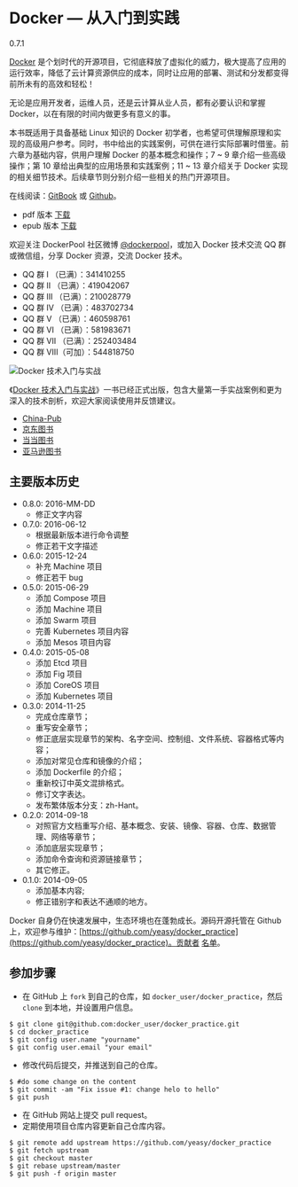 # Docker — 从入门到实践
0.7.1

[Docker](http://www.docker.com) 是个划时代的开源项目，它彻底释放了虚拟化的威力，极大提高了应用的运行效率，降低了云计算资源供应的成本，同时让应用的部署、测试和分发都变得前所未有的高效和轻松！

无论是应用开发者，运维人员，还是云计算从业人员，都有必要认识和掌握 Docker，以在有限的时间内做更多有意义的事。

本书既适用于具备基础 Linux 知识的 Docker 初学者，也希望可供理解原理和实现的高级用户参考。同时，书中给出的实践案例，可供在进行实际部署时借鉴。前六章为基础内容，供用户理解 Docker 的基本概念和操作；7 ~ 9 章介绍一些高级操作；第 10 章给出典型的应用场景和实践案例；11 ~ 13 章介绍关于 Docker 实现的相关细节技术。后续章节则分别介绍一些相关的热门开源项目。

在线阅读：[GitBook](https://www.gitbook.io/book/yeasy/docker_practice) 或 [Github](https://github.com/yeasy/docker_practice/blob/master/SUMMARY.md)。

* pdf 版本 [下载](https://www.gitbook.com/download/pdf/book/yeasy/docker_practice)
* epub 版本 [下载](https://www.gitbook.com/download/epub/book/yeasy/docker_practice)

欢迎关注 DockerPool 社区微博 [@dockerpool](http://weibo.com/u/5345404432)，或加入 Docker 技术交流 QQ 群或微信组，分享 Docker 资源，交流 Docker 技术。

* QQ 群 I   （已满）：341410255
* QQ 群 II  （已满）：419042067
* QQ 群 III （已满）：210028779
* QQ 群 IV  （已满）：483702734
* QQ 群 V   （已满）：460598761
* QQ 群 VI  （已满）：581983671
* QQ 群 VII （已满）：252403484
* QQ 群 VIII（可加）：544818750

![Docker 技术入门与实战](docker_primer.png)

《[Docker 技术入门与实战](http://item.jd.com/11598400.html)》一书已经正式出版，包含大量第一手实战案例和更为深入的技术剖析，欢迎大家阅读使用并反馈建议。

* [China-Pub](http://product.china-pub.com/3770833)
* [京东图书](http://item.jd.com/11598400.html)
* [当当图书](http://product.dangdang.com/23620853.html)
* [亚马逊图书](http://www.amazon.cn/%E5%9B%BE%E4%B9%A6/dp/B00R5MYI7C/ref=lh_ni_t?ie=UTF8&psc=1&smid=A1AJ19PSB66TGU)

## 主要版本历史
* 0.8.0: 2016-MM-DD
    * 修正文字内容
* 0.7.0: 2016-06-12
    * 根据最新版本进行命令调整
    * 修正若干文字描述
* 0.6.0: 2015-12-24
    * 补充 Machine 项目
    * 修正若干 bug
* 0.5.0: 2015-06-29
    * 添加 Compose 项目
    * 添加 Machine 项目
    * 添加 Swarm 项目
    * 完善 Kubernetes 项目内容
    * 添加 Mesos 项目内容
* 0.4.0: 2015-05-08
    * 添加 Etcd 项目
    * 添加 Fig 项目
    * 添加 CoreOS 项目
    * 添加 Kubernetes 项目
* 0.3.0: 2014-11-25
    * 完成仓库章节；
    * 重写安全章节；
    * 修正底层实现章节的架构、名字空间、控制组、文件系统、容器格式等内容；
    * 添加对常见仓库和镜像的介绍；
    * 添加 Dockerfile 的介绍；
    * 重新校订中英文混排格式。
    * 修订文字表达。
    * 发布繁体版本分支：zh-Hant。
* 0.2.0: 2014-09-18
    * 对照官方文档重写介绍、基本概念、安装、镜像、容器、仓库、数据管理、网络等章节；
    * 添加底层实现章节；
    * 添加命令查询和资源链接章节；
    * 其它修正。
* 0.1.0: 2014-09-05
    * 添加基本内容;
    * 修正错别字和表达不通顺的地方。


Docker 自身仍在快速发展中，生态环境也在蓬勃成长。源码开源托管在 Github 上，欢迎参与维护：[https://github.com/yeasy/docker_practice](https://github.com/yeasy/docker_practice)。贡献者 [名单](https://github.com/yeasy/docker_practice/graphs/contributors)。

## 参加步骤
* 在 GitHub 上 `fork` 到自己的仓库，如 `docker_user/docker_practice`，然后 `clone` 到本地，并设置用户信息。
```
$ git clone git@github.com:docker_user/docker_practice.git
$ cd docker_practice
$ git config user.name "yourname"
$ git config user.email "your email"
```
* 修改代码后提交，并推送到自己的仓库。
```
$ #do some change on the content
$ git commit -am "Fix issue #1: change helo to hello"
$ git push
```
* 在 GitHub 网站上提交 pull request。
* 定期使用项目仓库内容更新自己仓库内容。
```
$ git remote add upstream https://github.com/yeasy/docker_practice
$ git fetch upstream
$ git checkout master
$ git rebase upstream/master
$ git push -f origin master
``` 

